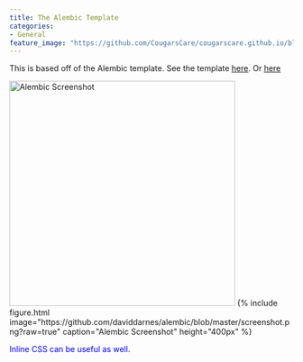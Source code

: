 ```yaml
---
title: The Alembic Template
categories:
- General
feature_image: "https://github.com/CougarsCare/cougarscare.github.io/blob/master/assets/images/testpic.jpg?raw=true"
---
```

This is based off of the Alembic template.
See the template <a href="https://github.com/daviddarnes/alembic">here</a>.
Or [here](https://github.com/daviddarnes/alembic "Alembic Template")

<img src="https://github.com/daviddarnes/alembic/blob/master/screenshot.png?raw=true" alt="Alembic Screenshot" height="400px">
{% include figure.html image="https://github.com/daviddarnes/alembic/blob/master/screenshot.png?raw=true" caption="Alembic Screenshot" height="400px" %}

<p style="color: blue;">Inline CSS can be useful as well.<p>
